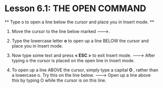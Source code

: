 # Lesson 6.1: THE OPEN COMMAND

** Type  o  to open a line below the cursor and place you in Insert mode. **

1. Move the cursor to the line below marked --->.

2. Type the lowercase letter  **o**  to open up a line BELOW the cursor and place you in Insert mode.

3. Now type some text and press **< ESC >** to exit Insert mode.
---> After typing  o  the cursor is placed on the open line in Insert mode.

4. To open up a line ABOVE the cursor, simply type a capital  **O** , rather than a lowercase  o.  Try this on the line below.
---> Open up a line above this by typing O while the cursor is on this line.
